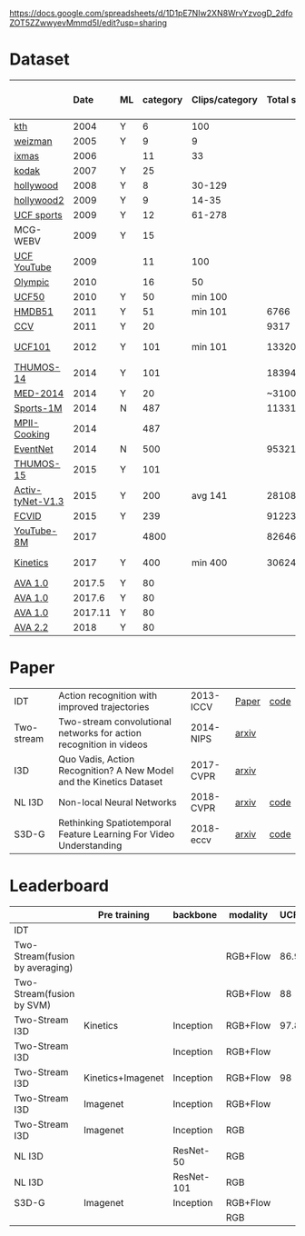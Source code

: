 https://docs.google.com/spreadsheets/d/1D1pE7NIw2XN8WrvYzvogD_2dfoZOT5ZZwwyevMmmd5I/edit?usp=sharing
# Dataset
|   | Date | ML | category | Clips/category | Total seg | Videos | Train | val | test | origin | type | spatio localization | temporal localization | actions per video | background | camer morion | mean | min | max | duration | rate | resolution |
| :--- | :--- | :--- | :--- | :--- | :--- | :--- | :--- | :--- | :--- | :--- | :--- | :--- | :--- | :--- | :--- | :--- | :--- | :--- | :--- | :--- | :--- | :--- |
|  [kth](http://www.nada.kth.se/cvap/actions/ "kth") | 2004 | Y | 6 | 100 |  |  |  |  |  | actor Staged |  |  |  | 1 | static | Slight | 4s |  |  |  |  |  |
|  [weizman](http://www.wisdom.weizmann.ac.il/~vision/SpaceTimeActions.html "weizman") | 2005 | Y | 9 | 9 |  |  |  |  |  | actor Staged |  |  |  | 1 | static | N |  |  |  |  |  |  |
|  [ixmas](http://4drepository.inrialpes.fr/public/viewgroup/6 "ixmas") | 2006 |  | 11 | 33 |  |  |  |  |  | actor Staged |  |  |  |  | static | N |  |  |  |  |  |  |
|  [kodak](http://www.ee.columbia.edu/ln/dvmm/consumervideo/ "kodak") | 2007 | Y | 25 |  |  |  |  |  |  |  |  |  |  |  | Dynamic |  |  |  |  |  |  |  |
|  [hollywood](https://www.di.ens.fr/~laptev/actions/ "hollywood") | 2008 | Y | 8 | 30-129 |  |  |  |  |  |  |  |  |  |  | Dynamic |  |  |  |  |  |  |  |
|  [hollywood2](http://www.di.ens.fr/~laptev/actions/hollywood2/ "hollywood2") | 2009 | Y | 9 | 14-35 |  |  |  |  |  |  |  |  |  |  | Dynamic |  |  |  |  |  |  |  |
|  [UCF sports](http://crcv.ucf.edu/data/UCF_Sports_Action.php "UCF sports") | 2009 | Y | 12 | 61-278 |  |  |  |  |  | TV,Movies |  |  |  |  |  | Y | 6.39s |  |  |  |  |  |
|  MCG-WEBV | 2009 | Y | 15 |  |  |  |  |  |  |  |  |  |  |  | Dynamic |  |  |  |  |  |  |  |
|  [UCF YouTube](http://crcv.ucf.edu/data/UCF_YouTube_Action.php "UCF YouTube") | 2009 |  | 11 | 100 |  |  |  |  |  |  |  |  |  |  |  |  |  |  |  |  |  |  |
|  [Olympic](http://vision.stanford.edu/Datasets/OlympicSports/ "Olympic") | 2010 |  | 16 | 50 |  |  |  |  |  |  |  |  |  |  | Dynamic | Y |  |  |  |  |  |  |
|  [UCF50](http://crcv.ucf.edu/data/UCF50.php "UCF50") | 2010 | Y | 50 | min 100 |  |  |  |  |  |  |  |  |  |  | Dynamic | Y |  |  |  |  |  |  |
|  [HMDB51](http://serre-lab.clps.brown.edu/resource/hmdb-a-large-human-motion-database/ "HMDB51") | 2011 | Y | 51 | min 101 | 6766 | 3312 |  |  |  | Youtube/Movies |  |  | N | 1 | Dynamic | Y | 2-3s |  |  |  |  |  |
|  [CCV](http://www.ee.columbia.edu/ln/dvmm/CCV/ "CCV") | 2011 | Y | 20 |  | 9317 |  |  |  |  |  |  |  |  |  | Dynamic |  |  |  |  |  |  |  |
|  [UCF101](http://crcv.ucf.edu/data/UCF101.php "UCF101") | 2012 | Y | 101 | min 101 | 13320 | 2500 |  |  |  | YouTube | sports |  | N | 1 | Dynamic | Y | 7.21s | 1.06s | 71.04s | 1600 mins | 25 | 320x240 |
|  [THUMOS-14](http://crcv.ucf.edu/THUMOS14/ "THUMOS-14") | 2014 | Y | 101 |  | 18394 |  |  |  |  | YouTube |  |  |  |  | Dynamic |  |  |  |  |  |  |  |
|  [MED-2014](https://www.nist.gov/itl/iad/mig/med-2014-evaluation "MED-2014") | 2014 | Y | 20 |  | ~31000 |  |  |  |  |  |  |  |  |  | Dynamic |  |  |  |  |  |  |  |
|  [Sports-1M](http://cs.stanford.edu/people/karpathy/deepvideo/ "Sports-1M") | 2014 | N | 487 |  | 1133158 |  |  |  |  | YouTube | sports |  | N | 1 | Dynamic |  |  |  |  |  |  |  |
|  [MPII-Cooking](https://www.mpi-inf.mpg.de/departments/computer-vision-and-multimodal-computing/research/human-activity-recognition/mpii-cooking-activities-dataset/ "MPII-Cooking") | 2014 |  | 487 |  |  |  |  |  |  | 30-in-house actors | Cooking |  | Y | 46 |  |  |  |  |  |  |  |  |
|  [EventNet](https://www.media.mit.edu/projects/eventnet/overview/ "EventNet") | 2014 | N | 500 |  | 95321 |  |  |  |  |  |  |  |  |  | Dynamic |  |  |  |  |  |  |  |
|  [THUMOS-15](http://www.thumos.info/download.html "THUMOS-15") | 2015 | Y | 101 |  |  |  |  |  |  | YouTube | sports |  | Y | 1-2 |  |  |  |  |  |  |  |  |
|  [Activ-tyNet-V1.3](http://activity-net.org/download.html "Activ-tyNet-V1.3") | 2015 | Y | 200 | avg 141 | 28108 | 19994 |  |  |  |  |  |  |  |  | Dynamic |  |  |  |  |  |  |  |
|  [FCVID](http://bigvid.fudan.edu.cn/FCVID/ "FCVID") | 2015 | Y | 239 |  | 91223 |  |  |  |  |  |  |  |  |  |  |  |  |  |  |  |  |  |
|  [YouTube-8M](https://research.google.com/youtube8m/ "YouTube-8M") | 2017 |  | 4800 |  | 8264650 |  | 5786881 | 1652167 | 825602 | Youtube |  |  |  |  |  |  |  |  |  | >500000 hours |  |  |
|  [Kinetics](https://deepmind.com/research/open-source/open-source-datasets/kinetics/ "Kinetics") | 2017 | Y | 400 | min 400 | 306245 | 306245 | 250-1000 | 50 | 100 | YouTube |  |  | Y |  | Dynamic |  |  |  |  |  |  |  |
|  [AVA 1.0](https://research.google.com/ava/ "AVA 1.0") | 2017.5 | Y | 80 |  |  | 214 | 51k/170 |  | 13k/44 | Moive |  | Y | Y |  |  |  |  |  |  |  |  |  |
|  [AVA 1.0](https://research.google.com/ava/ "AVA 1.0") | 2017.6 | Y | 80 |  |  | 192 | 46.2k/154 |  | 11.4k/38 | Moive |  | Y | Y |  |  |  |  |  |  |  |  |  |
|  [AVA 1.0](https://research.google.com/ava/ "AVA 1.0") | 2017.11 | Y | 80 |  |  | 192 | 138k/154 |  | 34k/38 | Moive |  | Y | Y |  |  |  |  |  |  |  |  |  |
|  [AVA 2.2](https://research.google.com/ava/download.html "AVA 2.2") | 2018 | Y | 80 |  |  | 430 | 211k/235 | 57k/64 | 118k/131 | Moive |  | Y | Y |  |  |  |  |  |  |  |  |  |
# Paper
|   |  |  |  |  |
| --- | --- | --- | --- | --- |
|  IDT | Action recognition with improved trajectories | 2013-ICCV | [Paper](https://hal.inria.fr/hal-00873267v2/document "Paper") | [code](http://lear.inrialpes.fr/~wang/improved_trajectories "code") |
|  Two-stream | Two-stream convolutional networks for action recognition in videos | 2014-NIPS | [arxiv](https://arxiv.org/abs/1406.2199 "arxiv") |  |
|  I3D | Quo Vadis, Action Recognition? A New Model and the Kinetics Dataset | 2017-CVPR | [arxiv](https://arxiv.org/abs/1705.07750 "arxiv") |  |
|  NL I3D | Non-local Neural Networks | 2018-CVPR | [arxiv](https://arxiv.org/abs/1711.07971 "arxiv") | [code](https://github.com/facebookresearch/video-nonlocal-net "code") |
|  S3D-G | Rethinking Spatiotemporal Feature Learning For Video Understanding | 2018-eccv | [arxiv](https://arxiv.org/abs/1712.04851 "arxiv") | [code](https://github.com/tensorflow/models/blob/master/research/slim/nets/s3dg.py "code") |

# Leaderboard
|   | Pre training | backbone | modality | UCF101 | HMDB51 | Kinetics |  |
| --- | --- | --- | --- | --- | --- | --- | --- |
|  IDT |  |  |  |  | 57.2 |  |  |
|  Two-Stream(fusion by averaging) |  |  | RGB+Flow | 86.9 | 58 |  |  |
|  Two-Stream(fusion by SVM) |  |  | RGB+Flow | 88 | 59.4 |  |  |
|  Two-Stream I3D | Kinetics | Inception | RGB+Flow | 97.8 | 80.9 |  |  |
|  Two-Stream I3D |  | Inception | RGB+Flow |  |  | 71.6 | 90 |
|  Two-Stream I3D | Kinetics+Imagenet | Inception | RGB+Flow | 98 | 80.7 |  |  |
|  Two-Stream I3D | Imagenet | Inception | RGB+Flow |  |  | 74.2 | 91.3 |
|  Two-Stream I3D | Imagenet | Inception | RGB |  |  | 71.1 | 89.3 |
|  NL I3D |  | ResNet-50 | RGB |  |  | 76.5 | 92.6 |
|  NL I3D |  | ResNet-101 | RGB |  |  | 77.7 | 93.3 |
|  S3D-G | Imagenet | Inception | RGB+Flow |  |  | 77.2 | 93 |
|   |  |  | RGB |  |  | 74.7 | 93.4 |

<!--stackedit_data:
eyJoaXN0b3J5IjpbLTE3ODMxMzg2NTMsMTUyNDYzODUzMSwtMT
YxMTY3Mzc4MywtOTUzODc5MzQsNzMwOTk4MTE2XX0=
-->
